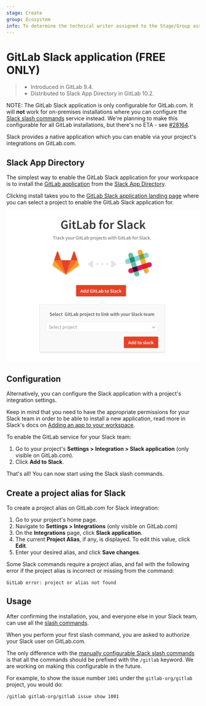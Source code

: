 ```yaml
---
stage: Create
group: Ecosystem
info: To determine the technical writer assigned to the Stage/Group associated with this page, see https://about.gitlab.com/handbook/engineering/ux/technical-writing/#assignments
---
```


# GitLab Slack application **(FREE ONLY)**

> - Introduced in GitLab 9.4.
> - Distributed to Slack App Directory in GitLab 10.2.

NOTE:
The GitLab Slack application is only configurable for GitLab.com. It will **not**
work for on-premises installations where you can configure the
[Slack slash commands](slack_slash_commands.md) service instead. We're planning
to make this configurable for all GitLab installations, but there's
no ETA - see [#28164](https://gitlab.com/gitlab-org/gitlab/-/issues/28164).

Slack provides a native application which you can enable via your project's
integrations on GitLab.com.

## Slack App Directory

The simplest way to enable the GitLab Slack application for your workspace is to
install the [GitLab application](https://slack-platform.slack.com/apps/A676ADMV5-gitlab) from
the [Slack App Directory](https://slack.com/apps).

Clicking install takes you to the [GitLab Slack application landing page](https://gitlab.com/profile/slack/edit)
where you can select a project to enable the GitLab Slack application for.

![GitLab Slack application landing page](img/gitlab_slack_app_landing_page.png)

## Configuration

Alternatively, you can configure the Slack application with a project's
integration settings.

Keep in mind that you need to have the appropriate permissions for your Slack
team in order to be able to install a new application, read more in Slack's
docs on [Adding an app to your workspace](https://slack.com/help/articles/202035138-Add-an-app-to-your-workspace).

To enable the GitLab service for your Slack team:

1. Go to your project's **Settings > Integration > Slack application** (only
   visible on GitLab.com).
1. Click **Add to Slack**.

That's all! You can now start using the Slack slash commands.

## Create a project alias for Slack

To create a project alias on GitLab.com for Slack integration:

1. Go to your project's home page.
1. Navigate to **Settings > Integrations** (only visible on GitLab.com)
1. On the **Integrations** page, click **Slack application**.
1. The current **Project Alias**, if any, is displayed. To edit this value,
   click **Edit**.
1. Enter your desired alias, and click **Save changes**.

Some Slack commands require a project alias, and fail with the following error
if the project alias is incorrect or missing from the command:

```plaintext
GitLab error: project or alias not found
```

## Usage

After confirming the installation, you, and everyone else in your Slack team,
can use all the [slash commands](../../../integration/slash_commands.md).

When you perform your first slash command, you are asked to authorize your
Slack user on GitLab.com.

The only difference with the [manually configurable Slack slash commands](slack_slash_commands.md)
is that all the commands should be prefixed with the `/gitlab` keyword.
We are working on making this configurable in the future.

For example, to show the issue number `1001` under the `gitlab-org/gitlab`
project, you would do:

```plaintext
/gitlab gitlab-org/gitlab issue show 1001
```
